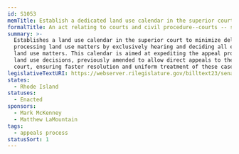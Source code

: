 ```yaml
---
id: S1053
memTitle: Establish a dedicated land use calendar in the superior court
formalTitle: An act relating to courts and civil procedure--courts -- superior court
summary: >-
  Establishes a land use calendar in the superior court to minimize delays in
  processing land use matters by exclusively hearing and deciding all eligible
  land use matters. This calendar is aimed at expediting the appeal process for
  land use decisions, previously amended to allow direct appeals to the superior
  court, ensuring faster resolution and uniform treatment of these cases.
legislativeTextURI: https://webserver.rilegislature.gov/billtext23/senatetext23/s1053.htm
states:
  - Rhode Island
statuses:
  - Enacted
sponsors:
  - Mark McKenney
  - Matthew LaMountain
tags:
  - appeals process
statusSort: 1
---
```

